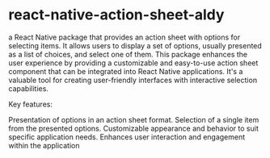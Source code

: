 # react-native-action-sheet-aldy
a React Native package that provides an action sheet with options for selecting items. It allows users to display a set of options, usually presented as a list of choices, and select one of them. This package enhances the user experience by providing a customizable and easy-to-use action sheet component that can be integrated into React Native applications. It's a valuable tool for creating user-friendly interfaces with interactive selection capabilities.

Key features:

Presentation of options in an action sheet format.
Selection of a single item from the presented options.
Customizable appearance and behavior to suit specific application needs.
Enhances user interaction and engagement within the application
